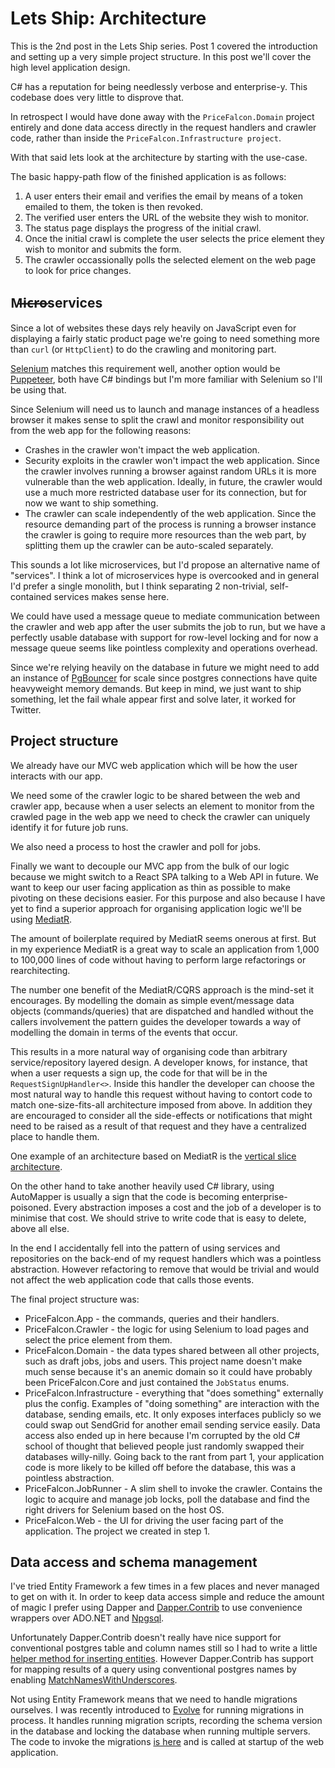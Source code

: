 # Lets Ship: Architecture

This is the 2nd post in the Lets Ship series. Post 1 covered the introduction and setting up a very simple project structure. In this post we'll cover the high level application design.

C# has a reputation for being needlessly verbose and enterprise-y. This codebase does very little to disprove that.

In retrospect I would have done away with the `PriceFalcon.Domain` project entirely and done data access directly in the request handlers and crawler code, rather than inside the `PriceFalcon.Infrastructure project`.

With that said lets look at the architecture by starting with the use-case.

The basic happy-path flow of the finished application is as follows:

1. A user enters their email and verifies the email by means of a token emailed to them, the token is then revoked.
2. The verified user enters the URL of the website they wish to monitor.
3. The status page displays the progress of the initial crawl.
4. Once the initial crawl is complete the user selects the price element they wish to monitor and submits the form.
5. The crawler occassionally polls the selected element on the web page to look for price changes.

## M̶i̶c̶r̶o̶services

Since a lot of websites these days rely heavily on JavaScript even for displaying a fairly static product page we're going to need something more than `curl` (or `HttpClient`) to do the crawling and monitoring part.

[Selenium](https://www.selenium.dev/) matches this requirement well, another option would be [Puppeteer](https://developers.google.com/web/tools/puppeteer/), both have C# bindings but I'm more familiar with Selenium so I'll be using that.

Since Selenium will need us to launch and manage instances of a headless browser it makes sense to split the crawl and monitor responsibility out from the web app for the following reasons:

- Crashes in the crawler won't impact the web application.
- Security exploits in the crawler won't impact the web application. Since the crawler involves running a browser against random URLs it is more vulnerable than the web application. Ideally, in future, the crawler would use a much more restricted database user for its connection, but for now we want to ship something.
- The crawler can scale independently of the web application. Since the resource demanding part of the process is running a browser instance the crawler is going to require more resources than the web part, by splitting them up the crawler can be auto-scaled separately.

This sounds a lot like microservices, but I'd propose an alternative name of "services". I think a lot of microservices hype is overcooked and in general I'd prefer a single monolith, but I think separating 2 non-trivial, self-contained services makes sense here.

We could have used a message queue to mediate communication between the crawler and web app after the user submits the job to run, but we have a perfectly usable database with support for row-level locking and for now a message queue seems like pointless complexity and operations overhead.

Since we're relying heavily on the database in future we might need to add an instance of [PgBouncer](https://www.pgbouncer.org/features.html) for scale since postgres connections have quite heavyweight memory demands. But keep in mind, we just want to ship something, let the fail whale appear first and solve later, it worked for Twitter.

## Project structure

We already have our MVC web application which will be how the user interacts with our app.

We need some of the crawler logic to be shared between the web and crawler app, because when a user selects an element to monitor from the crawled page in the web app we need to check the crawler can uniquely identify it for future job runs.

We also need a process to host the crawler and poll for jobs.

Finally we want to decouple our MVC app from the bulk of our logic because we might switch to a React SPA talking to a Web API in future. We want to keep our user facing application as thin as possible to make pivoting on these decisions easier. For this purpose and also because I have yet to find a superior approach for organising application logic we'll be using [MediatR](https://github.com/jbogard/MediatR/wiki).

The amount of boilerplate required by MediatR seems onerous at first. But in my experience MediatR is a great way to scale an application from 1,000 to 100,000 lines of code without having to perform large refactorings or rearchitecting.

The number one benefit of the MediatR/CQRS approach is the mind-set it encourages. By modelling the domain as simple event/message data objects (commands/queries) that are dispatched and handled without the callers involvement the pattern guides the developer towards a way of modelling the domain in terms of the events that occur.

This results in a more natural way of organising code than arbitrary service/repository layered design. A developer knows, for instance, that when a user requests a sign up, the code for that will be in the `RequestSignUpHandler<>`. Inside this handler the developer can choose the most natural way to handle this request without having to contort code to match one-size-fits-all architecture imposed from above. In addition they are encouraged to consider all the side-effects or notifications that might need to be raised as a result of that request and they have a centralized place to handle them.

One example of an architecture based on MediatR is the [vertical slice architecture](https://headspring.com/2019/11/05/why-vertical-slice-architecture-is-better/).

On the other hand to take another heavily used C# library, using AutoMapper is usually a sign that the code is becoming enterprise-poisoned. Every abstraction imposes a cost and the job of a developer is to minimise that cost. We should strive to write code that is easy to delete, above all else.

In the end I accidentally fell into the pattern of using services and repositories on the back-end of my request handlers which was a pointless abstraction. However refactoring to remove that would be trivial and would not affect the web application code that calls those events.

The final project structure was:

- PriceFalcon.App - the commands, queries and their handlers.
- PriceFalcon.Crawler - the logic for using Selenium to load pages and select the price element from them.
- PriceFalcon.Domain - the data types shared between all other projects, such as draft jobs, jobs and users. This project name doesn't make much sense because it's an anemic domain so it could have probably been PriceFalcon.Core and just contained the `JobStatus` enums.
- PriceFalcon.Infrastructure - everything that "does something" externally plus the config. Examples of "doing something" are interaction with the database, sending emails, etc. It only exposes interfaces publicly so we could swap out SendGrid for another email sending service easily. Data access also ended up in here because I'm corrupted by the old C# school of thought that believed people just randomly swapped their databases willy-nilly. Going back to the rant from part 1, your application code is more likely to be killed off before the database, this was a pointless abstraction.
- PriceFalcon.JobRunner - A slim shell to invoke the crawler. Contains the logic to acquire and manage job locks, poll the database and find the right drivers for Selenium based on the host OS.
- PriceFalcon.Web - the UI for driving the user facing part of the application. The project we created in step 1.

## Data access and schema management

I've tried Entity Framework a few times in a few places and never managed to get on with it. In order to keep data access simple and reduce the amount of magic I prefer using Dapper and [Dapper.Contrib](https://www.nuget.org/packages/Dapper.Contrib/) to use convenience wrappers over ADO.NET and [Npgsql](https://www.nuget.org/packages/Npgsql).

Unfortunately Dapper.Contrib doesn't really have nice support for conventional postgres table and column names still so I had to write a little [helper method for inserting entities](https://github.com/EliotJones/LetsShip/blob/main/src/PriceFalcon.Infrastructure/DataAccess/DapperPostgresHelper.cs). However Dapper.Contrib has support for mapping results of a query using conventional postgres names by enabling [MatchNamesWithUnderscores](https://github.com/EliotJones/LetsShip/blob/main/src/PriceFalcon.Infrastructure/DataAccess/IConnectionProvider.cs#L26).

Not using Entity Framework means that we need to handle migrations ourselves. I was recently introduced to [Evolve](https://evolve-db.netlify.app/) for running migrations in process. It handles running migration scripts, recording the schema version in the database and locking the database when running multiple servers. The code to invoke the migrations [is here](https://github.com/EliotJones/LetsShip/blob/main/src/PriceFalcon.Infrastructure/Bootstrapper.cs#L29) and is called at startup of the web application.
